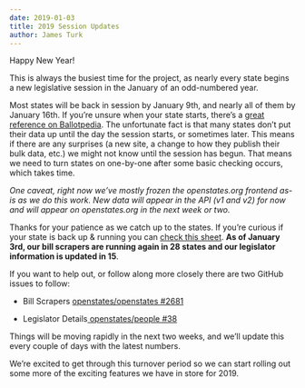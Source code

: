 ```yaml
---
date: 2019-01-03
title: 2019 Session Updates
author: James Turk
---
```


Happy New Year!

This is always the busiest time for the project, as nearly every state begins a new legislative session in the January of an odd-numbered year.

Most states will be back in session by January 9th, and nearly all of them by January 16th. If you’re unsure when your state starts, there’s a [great reference on Ballotpedia](https://ballotpedia.org/Dates_of_2019_state_legislative_sessions). The unfortunate fact is that many states don’t put their data up until the day the session starts, or sometimes later. This means if there are any surprises (a new site, a change to how they publish their bulk data, etc.) we might not know until the session has begun. That means we need to turn states on one-by-one after some basic checking occurs, which takes time.

*One caveat, right now we’ve mostly frozen the openstates.org frontend as-is as we do this work. New data will appear in the API (v1 and v2) for now and will appear on openstates.org in the next week or two.*

Thanks for your patience as we catch up to the states. If you’re curious if your state is back up & running you can [check this sheet](https://docs.google.com/spreadsheets/d/1JGOS5-_FNeQw1u-zfYA2tMsA2hgKRNsLUWfxr3TpZlM/edit#gid=865746965). **As of January 3rd, our bill scrapers are running again in 28 states and our legislator information is updated in 15**.

If you want to help out, or follow along more closely there are two GitHub issues to follow:

* Bill Scrapers [openstates/openstates #2681](https://github.com/openstates/openstates/issues/2681)

* Legislator Details[ openstates/people #38](https://github.com/openstates/people/issues/38)

Things will be moving rapidly in the next two weeks, and we’ll update this every couple of days with the latest numbers.

We’re excited to get through this turnover period so we can start rolling out some more of the exciting features we have in store for 2019.
